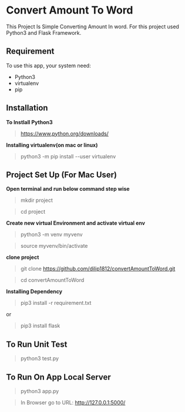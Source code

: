 # Convert Amount To Word
This Project Is Simple Converting Amount In word. For this project used Python3 and Flask Framework.

## Requirement
To use this app, your system need:
* Python3
* virtualenv
* pip

## Installation

**To Instlall Python3**
>https://www.python.org/downloads/

**Installing virtualenv(on mac or linux)**
> python3 -m pip install --user virtualenv



## Project Set Up (For Mac User)
**Open terminal and run below command step wise**
> mkdir project

> cd project

**Create new virtual Environment and activate virtual env**
> python3 -m venv myvenv

> source myvenv/bin/activate

**clone project**
> git clone https://github.com/dilip1812/convertAmountToWord.git

> cd convertAmountToWord

**Installing Dependency**
> pip3 install -r requirement.txt

or

> pip3 install flask

## To Run Unit Test
> python3 test.py

## To Run On App Local Server
> python3 app.py

> In Browser go to URL: http://127.0.0.1:5000/
